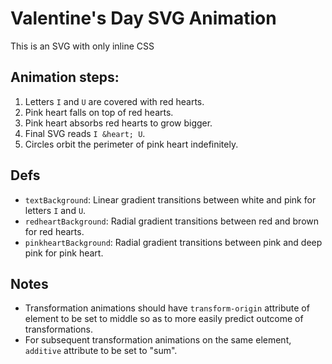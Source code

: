 # Valentine's Day SVG Animation
This is an SVG with only inline CSS

## Animation steps:
1. Letters `I` and `U` are covered with red hearts.
2. Pink heart falls on top of red hearts.
3. Pink heart absorbs red hearts to grow bigger.
4. Final SVG reads `I &heart; U`.
5. Circles orbit the perimeter of pink heart indefinitely.

## Defs
- `textBackground`: Linear gradient transitions between white and pink for letters `I` and `U`.
- `redheartBackground`: Radial gradient transitions between red and brown for red hearts.
- `pinkheartBackground`: Radial gradient transitions between pink and deep pink for pink heart.

## Notes
- Transformation animations should have `transform-origin` attribute of element to be set to middle so as to more easily predict outcome of transformations.
- For subsequent transformation animations on the same element, `additive` attribute to be set to "sum".
